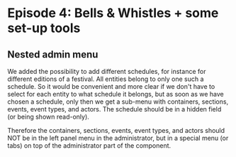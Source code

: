 # Episode 4: Bells & Whistles + some set-up tools

## Nested admin menu
We added the possibility to add different schedules, for instance for different editions of a festival. 
All entities belong to only one such a schedule. So it would be convenient and more clear if we don't have to select 
for each entity to what schedule it belongs, but as soon as we have chosen a schedule, only then we get a sub-menu with 
containers, sections, events, event types, and actors. The schedule should be in a hidden field (or being shown read-only).

Therefore the containers, sections, events, event types, and actors should NOT be in the left panel menu in the 
administrator, but in a special menu (or tabs) on top of the administrator part of the component. 
 
